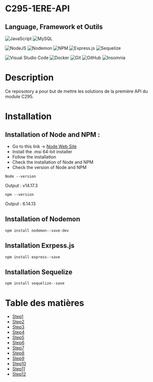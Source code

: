 # C295-1ERE-API
Language, Framework et Outils
------
![JavaScript](https://img.shields.io/badge/javascript-%23323330.svg?style=for-the-badge&logo=javascript&logoColor=%23F7DF1E)
![MySQL](https://img.shields.io/badge/mysql-%2300f.svg?style=for-the-badge&logo=mysql&logoColor=white)

![NodeJS](https://img.shields.io/badge/node.js-6DA55F?style=for-the-badge&logo=node.js&logoColor=white)
![Nodemon](https://img.shields.io/badge/NODEMON-%23323330.svg?style=for-the-badge&logo=nodemon&logoColor=%BBDEAD)
![NPM](https://img.shields.io/badge/NPM-%23CB3837.svg?style=for-the-badge&logo=npm&logoColor=white)
![Express.js](https://img.shields.io/badge/express.js-%23404d59.svg?style=for-the-badge&logo=express&logoColor=%2361DAFB)
![Sequelize](https://img.shields.io/badge/Sequelize-52B0E7?style=for-the-badge&logo=Sequelize&logoColor=white) 

![Visual Studio Code](https://img.shields.io/badge/Visual%20Studio%20Code-0078d7.svg?style=for-the-badge&logo=visual-studio-code&logoColor=white)
![Docker](https://img.shields.io/badge/docker-%230db7ed.svg?style=for-the-badge&logo=docker&logoColor=white)
![Git](https://img.shields.io/badge/git-%23F05033.svg?style=for-the-badge&logo=git&logoColor=white)
![GitHub](https://img.shields.io/badge/github-%23121011.svg?style=for-the-badge&logo=github&logoColor=white)
![Insomnia](https://img.shields.io/badge/Insomnia-black?style=for-the-badge&logo=insomnia&logoColor=5849BE)

# Description

Ce reposotory a pour but de mettre les solutions de la première API du module C295.

# Installation 
## Installation of Node and NPM :
* Go to this link -> [Node Web Site](https://nodejs.org/en/download/)  
* Install the .msi 64-bit installer  
* Follow the installation  
* Check the installation of Node and NPM
* Check the version of Node and NPM
```shell
Node --version
```
Output : v14.17.3
```shell
npm --version
```
Output : 6.14.13

## Installation of Nodemon
```shell
npm install nodemon--save-dev
```

## Installation Exrpess.js
```shell
npm install express--save
```

## Installation Sequelize
```shell
npm install sequelize--save
```
# Table des matières
* [Step1](https://github.com/quemet/C295-1ERE-API/tree/main/step01)
* [Step2](https://github.com/quemet/C295-1ERE-API/tree/main/step02)
* [Step3](https://github.com/quemet/C295-1ERE-API/tree/main/step03)
* [Step4](https://github.com/quemet/C295-1ERE-API/tree/main/step04)
* [Step5](https://github.com/quemet/C295-1ERE-API/tree/main/step05)
* [Step6](https://github.com/quemet/C295-1ERE-API/tree/main/step06)
* [Step7](https://github.com/quemet/C295-1ERE-API/tree/main/step07)
* [Step8](https://github.com/quemet/C295-1ERE-API/tree/main/step08)
* [Step9](https://github.com/quemet/C295-1ERE-API/tree/main/step09)
* [Step10](https://github.com/quemet/C295-1ERE-API/tree/main/step10)
* [Step11](https://github.com/quemet/C295-1ERE-API/tree/main/step11)
* [Step12](https://github.com/quemet/C295-1ERE-API/tree/main/step12)
  
